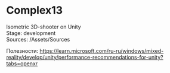 # Complex13
Isometric 3D-shooter on Unity    
Stage: development      
Sources: /Assets/Sources  
  
Полезности:
https://learn.microsoft.com/ru-ru/windows/mixed-reality/develop/unity/performance-recommendations-for-unity?tabs=openxr
